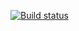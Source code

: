 [![Build status](https://ci.appveyor.com/api/projects/status/unkhpo98li83oup2?svg=true)](https://ci.appveyor.com/project/FedVas/web)
